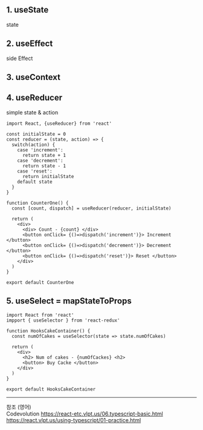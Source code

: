 ## 1. useState

state

## 2. useEffect

side Effect

## 3. useContext

## 4. useReducer

simple state & action

```
import React, {useReducer} from 'react'

const initialState = 0
const reducer = (state, action) => {
  switch(action) {
    case 'increment':
      return state + 1
    case 'decrement':
      return state - 1
    case 'reset':
      return initialState
    default state
  }
}

function CounterOne() {
  const [count, dispatch] = useReducer(reducer, initialState)

  return (
    <div>
      <div> Count - {count} </div>
      <button onClick= {()=>dispatch('increment')}> Increment </button>
      <button onClick= {()=>dispatch('decrement')}> Decrement </button>
      <button onClick= {()=>dispatch('reset')}> Reset </button>
    </div>
  )
}

export default CounterOne

```

## 5. useSelect = mapStateToProps

```
import React from 'react'
impport { useSelector } from 'react-redux'

function HooksCakeContainer() {
  const numOfCakes = useSelector(state => state.numOfCakes)

  return (
    <div>
      <h2> Num of cakes - {numOfCackes} <h2>
      <button> Buy Cacke </button>
    </div>
  )
}

export default HooksCakeContainer
```

---

참조
(영어) <br>
Codevolution
https://react-etc.vlpt.us/06.typescript-basic.html <br>
https://react.vlpt.us/using-typescript/01-practice.html <br>
